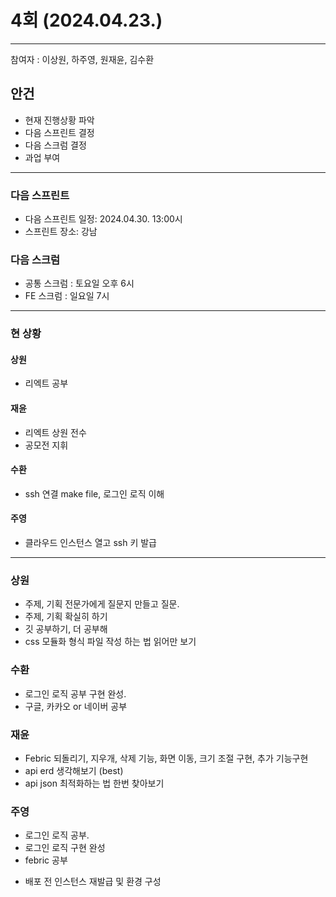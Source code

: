 
# 4회 (2024.04.23.)
---
참여자 : 이상원, 하주영, 원재윤, 김수환

## 안건
* 현재 진행상황 파악
* 다음 스프린트 결정
* 다음 스크럼 결정
* 과업 부여

-----------------------------------------------
### 다음 스프린트
* 다음 스프린트 일정: 2024.04.30. 13:00시
* 스프린트 장소: 강남
### 다음 스크럼
* 공통 스크럼 : 토요일 오후 6시
* FE 스크럼 : 일요일 7시
-----------------------------------------------

### 현 상황
#### 상원
* 리엑트 공부
#### 재윤
* 리엑트 상원 전수
* 공모전 지휘
#### 수환
* ssh 연결 make file, 로그인 로직 이해
#### 주영
* 클라우드 인스턴스 열고 ssh 키 발급

------------------------------------------------------------
### 상원 
* 주제, 기획 전문가에게 질문지 만들고 질문.
* 주제, 기획 확실히 하기
* 깃 공부하기, 더 공부해
* css 모듈화 형식 파일 작성 하는 법 읽어만 보기

### 수환
- 로그인 로직 공부 구현 완성.
- 구글, 카카오 or 네이버 공부

### 재윤
- Febric 되돌리기, 지우개, 삭제 기능, 화면 이동, 크기 조절 구현, 추가 기능구현
- api erd 생각해보기 (best)
- api json 최적화하는 법 한번 찾아보기

### 주영 
- 로그인 로직 공부.
- 로그인 로직 구현 완성
- febric 공부
* 배포 전 인스턴스 재발급 및 환경 구성
